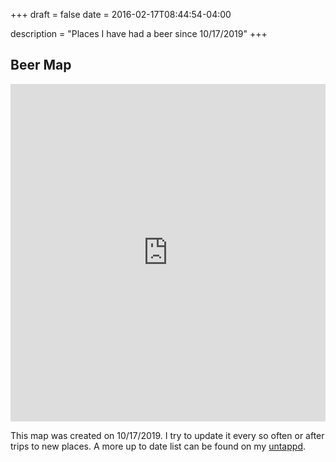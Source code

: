 +++ 
draft = false
date = 2016-02-17T08:44:54-04:00

description = "Places I have had a beer since 10/17/2019"
+++

## Beer Map 


<div class=beermap>
<iframe src="https://www.google.com/maps/d/u/0/embed?mid=1zeD44sJrVDIPhVCdu9BgK3clnkvmFXRV" width="100%" height="540" left="0" top="0" position="absoulute" frameborder="0" style="border:0" allowfullscreen ></iframe>
</div>

This map was created on 10/17/2019. I try to update it every so often or after trips to new places. 
A more up to date list can be found on my [untappd](https://untappd.com/user/claydugo).

